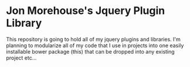 Jon Morehouse's Jquery Plugin Library
=

This repository is going to hold all of my jquery plugins and libraries.
I'm planning to modularize all of my code that I use in projects into one easily installable bower package (this) that can be dropped into any existing project etc...

